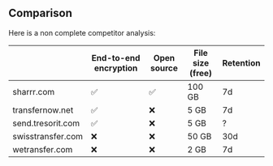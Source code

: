 ## Comparison

Here is a non complete competitor analysis:

|                   | End-to-end encryption | Open source | File size (free) | Retention |
| ----------------- | --------------------- | ----------- | ---------------- | --------- |
| sharrr.com        | ✅                    | ✅          | 100 GB           | 7d        |
| transfernow.net   | ✅                    | ❌          | 5 GB             | 7d        |
| send.tresorit.com | ✅                    | ❌          | 5 GB             | ?         |
| swisstransfer.com | ❌                    | ❌          | 50 GB            | 30d       |
| wetransfer.com    | ❌                    | ❌          | 2 GB             | 7d        |
